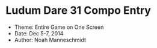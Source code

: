 Ludum Dare 31 Compo Entry
=========================

* Theme: Entire Game on One Screen
* Date: Dec 5-7, 2014
* Author: Noah Manneschmidt

